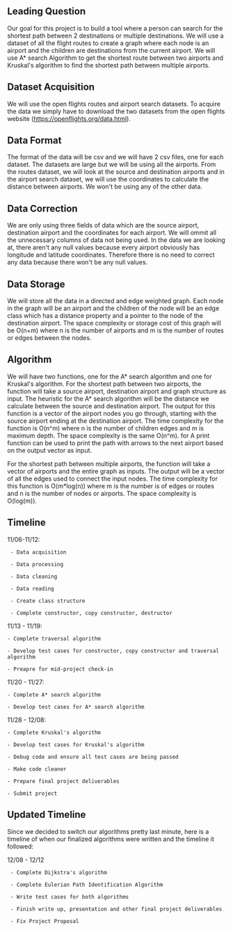 ## Leading Question 
Our goal for this project is to build a tool where a person can search for the shortest path between 2 destinations or multiple destinations. We will use a dataset of all the flight routes to create a graph where each node is an airport and the children are destinations from the current airport. We will use A* search Algorithm to get the shortest route between two airports and Kruskal's algorithm to find the shortest path between multiple airports.  

## Dataset Acquisition
We will use the open flights routes and airport search datasets. To acquire the data we simply have to download the two datasets from the open flights website (https://openflights.org/data.html). 

## Data Format
The format of the data will be csv and we will have 2 csv files, one for each dataset. The datasets are large but we will be using all the airports. From the routes dataset, we will look at the source and destination airports and in the airport search dataset, we will use the coordinates to calculate the distance between airports. We won't be using any of the other data. 

## Data Correction
We are only using three fields of data which are the source airport, destination airport and the coordinates for each airport. We will ommit all the unnecessary columns of data not being used. In the data we are looking at, there aren't any null values because every airport obviously has longitude and latitude coordinates. Therefore there is no need to correct any data because there won't be any null values. 

## Data Storage
We will store all the data in a directed and edge weighted graph. Each node in the graph will be an airport and the children of the node will be an edge class which has a distance property and a pointer to the node of the destination airport. The space complexity or storage cost of this graph will be O(n+m) where n is the number of airports and m is the number of routes or edges between the nodes. 

## Algorithm 
We will have two functions, one for the A* search algorithm and one for Kruskal's algorithm. For the shortest path between two airports, the function will take a source airport, destination airport and graph structure as input. The heuristic for the A* search algorithm will be the distance we calculate between the source and destination airport. The output for this function is a vector of the airport nodes you go through, starting with the source airport ending at the destination airport. The time complexity for the function is O(n^m) where n is the number of children edges and m is maximum depth. The space complexity is the same O(n^m). for A print function can be used to print the path with arrows to the next airport based on the output vector as input. 

For the shortest path between multiple airports, the function will take a vector of airports and the entire graph as inputs. The output will be a vector of all the edges used to connect the input nodes. The time complexity for this function is O(m*log(n)) where m is the number is of edges or routes and n is the number of nodes or airports. The space complexity is O(log(m)). 


## Timeline

11/06-11/12:

     - Data acquisition
     
     - Data processing
     
     - Data cleaning
     
     - Data reading
     
     - Create class structure
     
     - Complete constructor, copy constructor, destructor
     
11/13 - 11/19:

    - Complete traversal algorithm
    
    - Develop test cases for constructor, copy constructor and traversal algorithm
    
    - Preapre for mid-project check-in
    
11/20 - 11/27:

    - Complete A* search algorithm 
    
    - Develop test cases for A* search algorithm
    
11/28 - 12/08:

    - Complete Kruskal's algorithm
    
    - Develop test cases for Kruskal's algorithm
    
    - Debug code and ensure all test cases are being passed
    
    - Make code cleaner
    
    - Prepare final project deliverables
    
    - Submit project
    
## Updated Timeline

Since we decided to switch our algorithms pretty last minute, here is a timeline of when our finalized algorithms were written and the timeline it followed:

12/08 - 12/12
     
     - Complete Dijkstra's algorithm
     
     - Complete Eulerian Path Identification Algorithm
     
     - Write test cases for both algorithms
     
     - Finish write up, presentation and other final project deliverables
     
     - Fix Project Proposal
